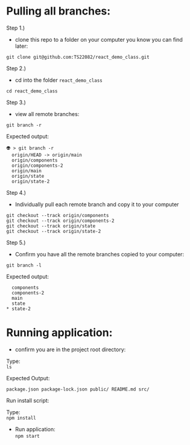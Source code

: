# Pulling all branches:

Step 1.)

- clone this repo to a folder on your computer you know you can find later:

`git clone git@github.com:TS22082/react_demo_class.git`

Step 2.)

- cd into the folder `react_demo_class`

`cd react_demo_class`

Step 3.)

- view all remote branches:

`git branch -r`

Expected output:

```
👽 > git branch -r
  origin/HEAD -> origin/main
  origin/components
  origin/components-2
  origin/main
  origin/state
  origin/state-2
```

Step 4.)

- Individually pull each remote branch and copy it to your computer

```
git checkout --track origin/components
git checkout --track origin/components-2
git checkout --track origin/state
git checkout --track origin/state-2
```

Step 5.)

- Confirm you have all the remote branches copied to your computer:

`git branch -l`

Expected output:

```
  components
  components-2
  main
  state
* state-2
```

# Running application:

- confirm you are in the project root directory:

Type:  
`ls`

Expected Output:

`package.json package-lock.json public/ README.md src/`

Run install script:

Type:  
`npm install`

- Run application:  
  `npm start`
